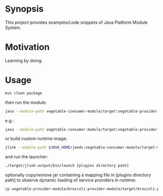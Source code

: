 # Synopsis

This project provides examples/code snippets of Java Platform Module System.

# Motivation

Learning by doing.

# Usage

```bash
mvn clean package
```

then run the module:

```bash
java --module-path vegetable-consumer-module/target:vegetable-provider-module/vegetable-provider-api-module/target[:provider implementations path]:vegetable-processor-module/target --module vegetable.consumer.module/pl.com.psl.java.module.consumer.VegetableConsumer
```

e.g.:

```bash
java --module-path vegetable-consumer-module/target:vegetable-provider-module/vegetable-provider-api-module/target:vegetable-provider-module/cucumber-provider-module/target:vegetable-provider-module/potato-provider-module/target:vegetable-processor-module/target --module vegetable.consumer.module/pl.com.psl.java.module.consumer.VegetableConsumer
```

or build custom runtime image:

```bash
jlink --module-path $JAVA_HOME/jmods:vegetable-consumer-module/target:vegetable-provider-module/vegetable-provider-api-module/target:vegetable-provider-module/cucumber-provider-module/target:vegetable-provider-module/potato-provider-module/target:vegetable-processor-module/target --add-modules vegetable.consumer.module,cucumber.provider.module,potato.provider.module --output target/jlink-output/ --launcher launch=vegetable.consumer.module/pl.com.psl.java.module.consumer.VegetableConsumer
```

and run the launcher:

```bash
./target/jlink-output/bin/launch [plugins directory path]
```

optionally copy/remove jar containing a mapping file in [plugins directory path] to observe dynamic loading of service providers in runtime:

```bash
cp vegetable-provider-module/broccoli-provider-module/target/broccoli-provider-module-1.0-SNAPSHOT.jar <plugins directory path>
```

